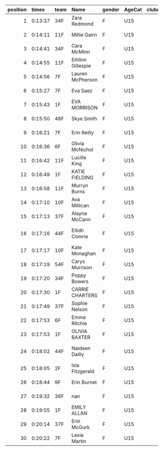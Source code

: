 |   position | times   | team   | Name              | gender   | AgeCat   |   clubnumber | Club name            | Website                                    |   finishPosition |
|-----------:|:--------|:-------|:------------------|:---------|:---------|-------------:|:---------------------|:-------------------------------------------|-----------------:|
|          1 | 0:13:37 | 34F    | Zara Redmond      | F        | U15      |           34 | Kilbarchan AAC       | https://kilbarchanaac.org.uk/              |               12 |
|          2 | 0:14:11 | 11F    | Millie Gairn      | F        | U15      |           11 | Airdrie Harriers     | http://airdrieharriers.org/                |               17 |
|          3 | 0:14:41 | 34F    | Cara McMinn       | F        | U15      |           34 | Kilbarchan AAC       | https://kilbarchanaac.org.uk/              |               23 |
|          4 | 0:14:55 | 11F    | Eihlinn Gillespie | F        | U15      |           11 | Airdrie Harriers     | http://airdrieharriers.org/                |               24 |
|          5 | 0:14:56 | 7F     | Lauren McPherson  | F        | U15      |            7 | Giffnock North AC    | https://www.giffnocknorth.co.uk/           |               25 |
|          6 | 0:15:27 | 7F     | Eva Saez          | F        | U15      |            7 | Giffnock North AC    | https://www.giffnocknorth.co.uk/           |               31 |
|          7 | 0:15:43 | 1F     | EVA MORRISON      | F        | U15      |            1 | East Kilbride AC     | http://www.ekac.org.uk/                    |               35 |
|          8 | 0:15:50 | 48F    | Skye Smith        | F        | U15      |           48 | Springburn Harriers  | https://www.springburnharriers.co.uk/      |               36 |
|          9 | 0:16:21 | 7F     | Erin Reilly       | F        | U15      |            7 | Giffnock North AC    | https://www.giffnocknorth.co.uk/           |               39 |
|         10 | 0:16:36 | 6F     | Olivia McNichol   | F        | U15      |            6 | Cambuslang Harriers  | https://cambuslangharriers.org/            |               40 |
|         11 | 0:16:42 | 11F    | Lucille King      | F        | U15      |           11 | Airdrie Harriers     | http://airdrieharriers.org/                |               41 |
|         12 | 0:16:49 | 1F     | KATIE FIELDING    | F        | U15      |            1 | East Kilbride AC     | http://www.ekac.org.uk/                    |               42 |
|         13 | 0:16:58 | 11F    | Murryn Burns      | F        | U15      |           11 | Airdrie Harriers     | http://airdrieharriers.org/                |               43 |
|         14 | 0:17:10 | 10F    | Ava Millican      | F        | U15      |           10 | Shettleston Harriers | http://shettlestonharriers.org.uk/         |               44 |
|         15 | 0:17:13 | 37F    | Alayna McCann     | F        | U15      |           37 | Law & District AAC   | http://www.lawaac.co.uk/                   |               45 |
|         16 | 0:17:16 | 44F    | Eilidh Comrie     | F        | U15      |           44 | North Ayrshire AAC   | https://naathletics.co.uk/                 |               47 |
|         17 | 0:17:17 | 10F    | Kate Monaghan     | F        | U15      |           10 | Shettleston Harriers | http://shettlestonharriers.org.uk/         |               48 |
|         18 | 0:17:19 | 54F    | Carys Murrison    | F        | U15      |           54 | VP-Glasgow           | nan                                        |               49 |
|         19 | 0:17:20 | 34F    | Poppy Bowers      | F        | U15      |           34 | Kilbarchan AAC       | https://kilbarchanaac.org.uk/              |               50 |
|         20 | 0:17:30 | 1F     | CARRIE CHARTERS   | F        | U15      |            1 | East Kilbride AC     | http://www.ekac.org.uk/                    |               51 |
|         21 | 0:17:49 | 37F    | Sophie Nelson     | F        | U15      |           37 | Law & District AAC   | http://www.lawaac.co.uk/                   |               53 |
|         22 | 0:17:53 | 6F     | Emma Ritchie      | F        | U15      |            6 | Cambuslang Harriers  | https://cambuslangharriers.org/            |               54 |
|         23 | 0:17:53 | 1F     | OLIVIA BAXTER     | F        | U15      |            1 | East Kilbride AC     | http://www.ekac.org.uk/                    |               55 |
|         24 | 0:18:02 | 44F    | Naideen Dailly    | F        | U15      |           44 | North Ayrshire AAC   | https://naathletics.co.uk/                 |               56 |
|         25 | 0:18:05 | 2F     | Isla Fitzgerald   | F        | U15      |            2 | Kilmarnock H&AC      | http://www.kilmarnockharriers.com/         |               57 |
|         26 | 0:18:44 | 9F     | Erin Burnet       | F        | U15      |            9 | Garscube Harriers    | https://www.garscubeharriers.org.uk/       |               58 |
|         27 | 0:19:32 | 36F    | nan               | F        | U15      |           36 | Larkhall YMCA        | https://www.facebook.com/larkhallharriers/ |               59 |
|         28 | 0:19:55 | 1F     | EMILY ALLAN       | F        | U15      |            1 | East Kilbride AC     | http://www.ekac.org.uk/                    |               60 |
|         29 | 0:20:14 | 37F    | Erin McGurk       | F        | U15      |           37 | Law & District AAC   | http://www.lawaac.co.uk/                   |               61 |
|         30 | 0:20:22 | 7F     | Lexie Martin      | F        | U15      |            7 | Giffnock North AC    | https://www.giffnocknorth.co.uk/           |               62 |